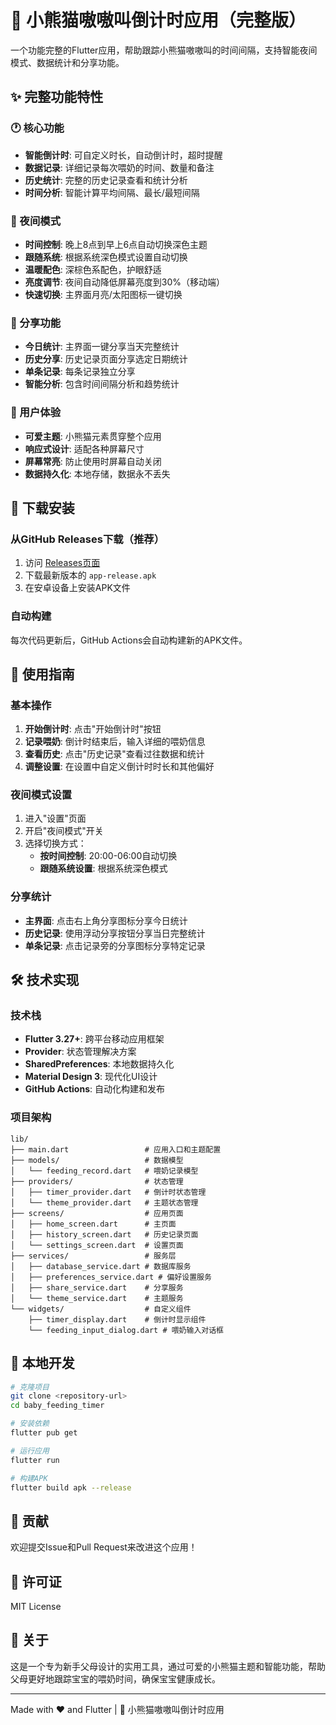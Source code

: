 # 🐼 小熊猫嗷嗷叫倒计时应用（完整版）

一个功能完整的Flutter应用，帮助跟踪小熊猫嗷嗷叫的时间间隔，支持智能夜间模式、数据统计和分享功能。

## ✨ 完整功能特性

### 🕐 核心功能
- **智能倒计时**: 可自定义时长，自动倒计时，超时提醒
- **数据记录**: 详细记录每次喂奶的时间、数量和备注
- **历史统计**: 完整的历史记录查看和统计分析
- **时间分析**: 智能计算平均间隔、最长/最短间隔

### 🌙 夜间模式
- **时间控制**: 晚上8点到早上6点自动切换深色主题
- **跟随系统**: 根据系统深色模式设置自动切换
- **温暖配色**: 深棕色系配色，护眼舒适
- **亮度调节**: 夜间自动降低屏幕亮度到30%（移动端）
- **快速切换**: 主界面月亮/太阳图标一键切换

### 📱 分享功能
- **今日统计**: 主界面一键分享当天完整统计
- **历史分享**: 历史记录页面分享选定日期统计
- **单条记录**: 每条记录独立分享
- **智能分析**: 包含时间间隔分析和趋势统计

### 🎨 用户体验
- **可爱主题**: 小熊猫元素贯穿整个应用
- **响应式设计**: 适配各种屏幕尺寸
- **屏幕常亮**: 防止使用时屏幕自动关闭
- **数据持久化**: 本地存储，数据永不丢失

## 📱 下载安装

### 从GitHub Releases下载（推荐）
1. 访问 [Releases页面](../../releases)
2. 下载最新版本的 `app-release.apk`
3. 在安卓设备上安装APK文件

### 自动构建
每次代码更新后，GitHub Actions会自动构建新的APK文件。

## 🚀 使用指南

### 基本操作
1. **开始倒计时**: 点击"开始倒计时"按钮
2. **记录喂奶**: 倒计时结束后，输入详细的喂奶信息
3. **查看历史**: 点击"历史记录"查看过往数据和统计
4. **调整设置**: 在设置中自定义倒计时时长和其他偏好

### 夜间模式设置
1. 进入"设置"页面
2. 开启"夜间模式"开关
3. 选择切换方式：
   - **按时间控制**: 20:00-06:00自动切换
   - **跟随系统设置**: 根据系统深色模式

### 分享统计
- **主界面**: 点击右上角分享图标分享今日统计
- **历史记录**: 使用浮动分享按钮分享当日完整统计
- **单条记录**: 点击记录旁的分享图标分享特定记录

## 🛠️ 技术实现

### 技术栈
- **Flutter 3.27+**: 跨平台移动应用框架
- **Provider**: 状态管理解决方案
- **SharedPreferences**: 本地数据持久化
- **Material Design 3**: 现代化UI设计
- **GitHub Actions**: 自动化构建和发布

### 项目架构
```
lib/
├── main.dart                 # 应用入口和主题配置
├── models/                   # 数据模型
│   └── feeding_record.dart   # 喂奶记录模型
├── providers/                # 状态管理
│   ├── timer_provider.dart   # 倒计时状态管理
│   └── theme_provider.dart   # 主题状态管理
├── screens/                  # 应用页面
│   ├── home_screen.dart      # 主页面
│   ├── history_screen.dart   # 历史记录页面
│   └── settings_screen.dart  # 设置页面
├── services/                 # 服务层
│   ├── database_service.dart # 数据库服务
│   ├── preferences_service.dart # 偏好设置服务
│   ├── share_service.dart    # 分享服务
│   └── theme_service.dart    # 主题服务
└── widgets/                  # 自定义组件
    ├── timer_display.dart    # 倒计时显示组件
    └── feeding_input_dialog.dart # 喂奶输入对话框
```

## 🔧 本地开发

```bash
# 克隆项目
git clone <repository-url>
cd baby_feeding_timer

# 安装依赖
flutter pub get

# 运行应用
flutter run

# 构建APK
flutter build apk --release
```

## 🤝 贡献

欢迎提交Issue和Pull Request来改进这个应用！

## 📄 许可证

MIT License

## 🐼 关于

这是一个专为新手父母设计的实用工具，通过可爱的小熊猫主题和智能功能，帮助父母更好地跟踪宝宝的喂奶时间，确保宝宝健康成长。

---

Made with ❤️ and Flutter | 🐼 小熊猫嗷嗷叫倒计时应用

